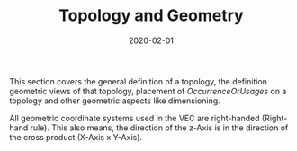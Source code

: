 ﻿---
title: Topology and Geometry
toc: false
type: specs
layout:  package
date: "2020-02-01"
draft: false
specification: VEC
version: 1.2.0
documentType: "Recommendation"
elementType:  Package
menu:
  VEC-1.2.0:    
    identifier: topology-and-geometry
    weight: 1009 

# Prev/next pager order (if `docs_section_pager` enabled in `params.toml`)
weight: 1009
---
<p> This section covers the general definition of a topology, the definition geometric views of that topology, placement of <i>OccurrenceOrUsages </i>on a topology and other geometric aspects like dimensioning.&#160;      </p>      <p> All geometric coordinate systems used in the VEC are right-handed (Right-hand rule). This also means, the direction of the z-Axis is in the direction of the cross product (X-Axis x Y-Axis).&#160;      </p>